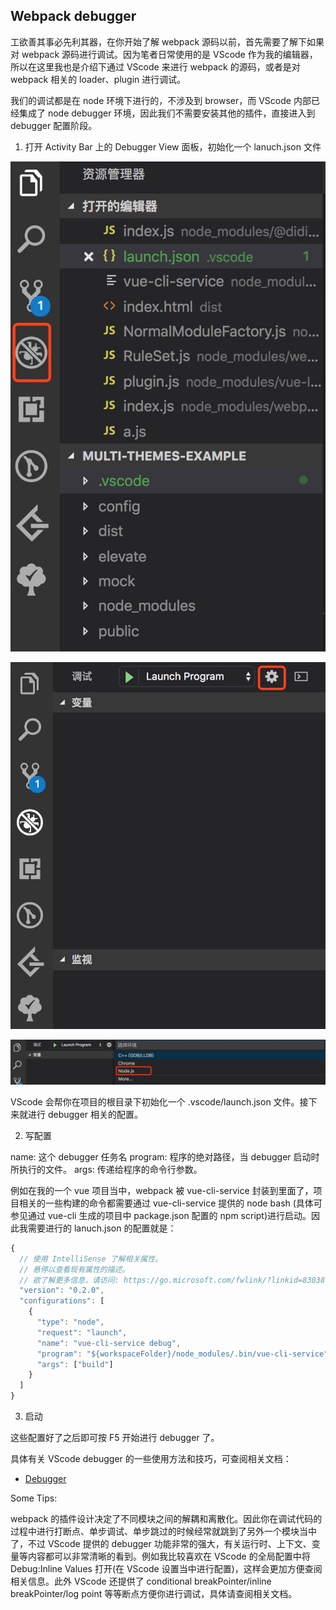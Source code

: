 ## Webpack debugger

工欲善其事必先利其器，在你开始了解 webpack 源码以前，首先需要了解下如果对 webpack 源码进行调试。因为笔者日常使用的是 VScode 作为我的编辑器，所以在这里我也是介绍下通过 VScode 来进行 webpack 的源码，或者是对 webpack 相关的 loader、plugin 进行调试。

我们的调试都是在 node 环境下进行的，不涉及到 browser，而 VScode 内部已经集成了 node debugger 环境，因此我们不需要安装其他的插件，直接进入到 debugger 配置阶段。

1. 打开 Activity Bar 上的 Debugger View 面板，初始化一个 lanuch.json 文件

![webpack-debug-1](../images/webpack/webpack-debug-1.jpeg)

![webpack-debug-2](../images/webpack/webpack-debug-2.jpeg)

![webpack-debug-3](../images/webpack/webpack-debug-3.jpeg)

VScode 会帮你在项目的根目录下初始化一个 .vscode/launch.json 文件。接下来就进行 debugger 相关的配置。

2. 写配置

name: 这个 debugger 任务名
program: 程序的绝对路径，当 debugger 启动时所执行的文件。
args: 传递给程序的命令行参数。

例如在我的一个 vue 项目当中，webpack 被 vue-cli-service 封装到里面了，项目相关的一些构建的命令都需要通过 vue-cli-service 提供的 node bash (具体可参见通过 vue-cli 生成的项目中 package.json 配置的 npm script)进行启动。因此我需要进行的 lanuch.json 的配置就是：

```javascript
{
  // 使用 IntelliSense 了解相关属性。
  // 悬停以查看现有属性的描述。
  // 欲了解更多信息，请访问: https://go.microsoft.com/fwlink/?linkid=830387
  "version": "0.2.0",
  "configurations": [
    {
      "type": "node",
      "request": "launch",
      "name": "vue-cli-service debug",
      "program": "${workspaceFolder}/node_modules/.bin/vue-cli-service",
      "args": ["build"]
    }
  ]
}
```

3. 启动

这些配置好了之后即可按 F5 开始进行 debugger 了。

具体有关 VScode debugger 的一些使用方法和技巧，可查阅相关文档：

* [Debugger](https://code.visualstudio.com/docs/editor/debugging)


Some Tips:

webpack 的插件设计决定了不同模块之间的解耦和离散化。因此你在调试代码的过程中进行打断点、单步调试、单步跳过的时候经常就跳到了另外一个模块当中了，不过 VScode 提供的 debugger 功能非常的强大，有关运行时、上下文、变量等内容都可以非常清晰的看到。例如我比较喜欢在 VScode 的全局配置中将 Debug:Inline Values 打开(在 VScode 设置当中进行配置)，这样会更加方便查阅相关信息。此外 VScode 还提供了 conditional breakPointer/inline breakPointer/log point 等等断点方便你进行调试，具体请查阅相关文档。
